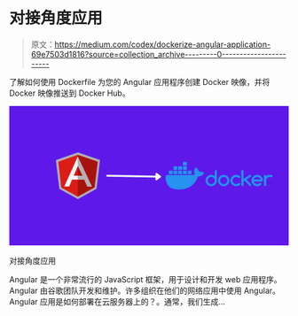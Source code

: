# 对接角度应用

> 原文：<https://medium.com/codex/dockerize-angular-application-69e7503d1816?source=collection_archive---------0----------------------->

了解如何使用 Dockerfile 为您的 Angular 应用程序创建 Docker 映像，并将 Docker 映像推送到 Docker Hub。

![](img/3f5760b27523f4139edaea8a25a2a917.png)

对接角度应用

Angular 是一个非常流行的 JavaScript 框架，用于设计和开发 web 应用程序。Angular 由谷歌团队开发和维护。许多组织在他们的网络应用中使用 Angular。Angular 应用是如何部署在云服务器上的？。通常，我们生成…